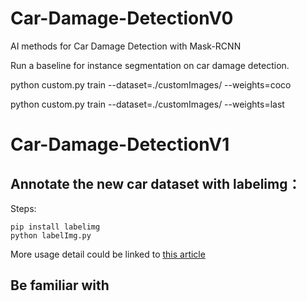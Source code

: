 # Car-Damage-DetectionV0
AI methods for Car Damage Detection with Mask-RCNN

Run a baseline for instance segmentation on car damage detection.

python custom.py train --dataset=./customImages/ --weights=coco

python custom.py train --dataset=./customImages/ --weights=last

# Car-Damage-DetectionV1
## Annotate the new car dataset with labelimg：

Steps:

```
pip install labelimg
python labelImg.py
```

More usage detail could be linked to [this article](https://medium.com/deepquestai/object-detection-training-preparing-your-custom-dataset-6248679f0d1d)

## Be familiar with 


